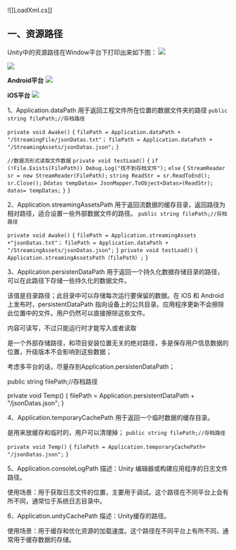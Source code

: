 ![[LoadXml.cs]]
## 一、资源路径

Unity中的资源路径在Window平台下打印出来如下图：
![](https://pic2.zhimg.com/v2-69dada2d0b0eb9371abe3fbe2a605dd9_b.jpg)

![](https://pic1.zhimg.com/v2-7c7fa71ddb45ef9d2c751b073fa4455c_b.jpg)

**Android平台**
![](https://pic1.zhimg.com/v2-c550a826d664b7e095b7d8f00e9d4bfe_b.jpg)

**iOS平台**
![](https://pica.zhimg.com/v2-631756754f7ec2de42b23d211254c5e2_b.jpg)

1、Application.dataPath
用于返回工程文件所在位置的数据文件夹的路径
`public string filePath;//存档路径`
 
`private void Awake()`
    `{`
        `filePath = Application.dataPath + "/StreamingFile/jsonDatas.txt"；`
        `filePath = Application.dataPath + "/StreamingAssets/jsonDatas.json";`
    `}`
 
`//数据流形式读取文件数据`
`private void testLoad()`
    `{`
        `if (!File.Exists(FilePath)) Debug.Log("找不到存档文件");`
        `else`
        `{`
            `StreamReader sr = new StreamReader(FilePath);`
            `string ReadStr = sr.ReadToEnd();`
            `sr.Close();`
            `Ddatas tempDatas= JsonMapper.ToObject<Datas>(ReadStr);`
            `datas= tempDatas;`
        `}`
    `}`

2、Application.streamingAssetsPath
用于返回流数据的缓存目录，返回路径为相对路径，适合设置一些外部数据文件的路径。
`public string filePath;//存档路径`
 
`private void Awake()`
`{`
     `filePath = Application.streamingAssets +"jsonDatas.txt"；`
    `filePath = Application.dataPath + "/StreamingAssets/jsonDatas.json";`
`}`
`private void testLoad()`
`{`
    `Application.streamingAssetsPath（filePath）;`
`}`

3、Application.persistenDataPath
用于返回一个持久化数据存储目录的路径，可以在此路径下存储一些持久化的数据文件。

该值是目录路径；此目录中可以存储每次运行要保留的数据。在 iOS 和 Android 上发布时，persistentDataPath 指向设备上的公共目录。应用程序更新不会擦除此位置中的文件。用户仍然可以直接擦除这些文件。

内容可读写，不过只能运行时才能写入或者读取

是一个外部存储路径，和项目安装位置无关的绝对路径，多是保存用户信息数据的位置，升级版本不会影响到这些数据；

考虑多平台的话，尽量存到Application.persistenDataPath；

public string filePath;//存档路径
 
private void Temp()
{
    filePath = Application.persistentDataPath + "/jsonDatas.json";
}

4、Application.temporaryCachePath
用于返回一个临时数据的缓存目录。

是用来放缓存和临时的，用户可以清理掉；
`public string filePath;//存档路径`
 
`private void Temp()`
`{`
    `filePath = Application.temporaryCachePath+ "/jsonDatas.json";`
`}`

5、Application.consoleLogPath
描述：Unity 编辑器或构建应用程序的日志文件路径。

使用场景：用于获取日志文件的位置，主要用于调试。这个路径在不同平台上会有所不同，通常位于系统日志目录中。

6、Application.unityCachePath
描述：Unity缓存的路径。

使用场景：用于缓存和优化资源的加载速度。这个路径在不同平台上有所不同，通常用于缓存数据的存储。
